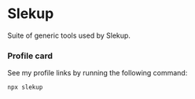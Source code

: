 # Slekup

Suite of generic tools used by Slekup.

### Profile card

See my profile links by running the following command:

```bash
npx slekup
```

